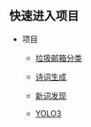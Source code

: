## 快速进入项目


- 项目
  - [垃圾邮箱分类](https://github.com/BinHaoWang/PM/tree/master/mail-classification)
  
  - [诗词生成](https://github.com/BinHaoWang/PM/tree/master/rnn_poem)

  - [新词发现](https://github.com/BinHaoWang/PM/tree/master/Chinese-New-found)
  
  - [YOLO3](https://github.com/BinHaoWang/PM/tree/master/yolo3-keras)

